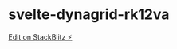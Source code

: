 # svelte-dynagrid-rk12va

[Edit on StackBlitz ⚡️](https://stackblitz.com/edit/svelte-dynagrid-rk12va)